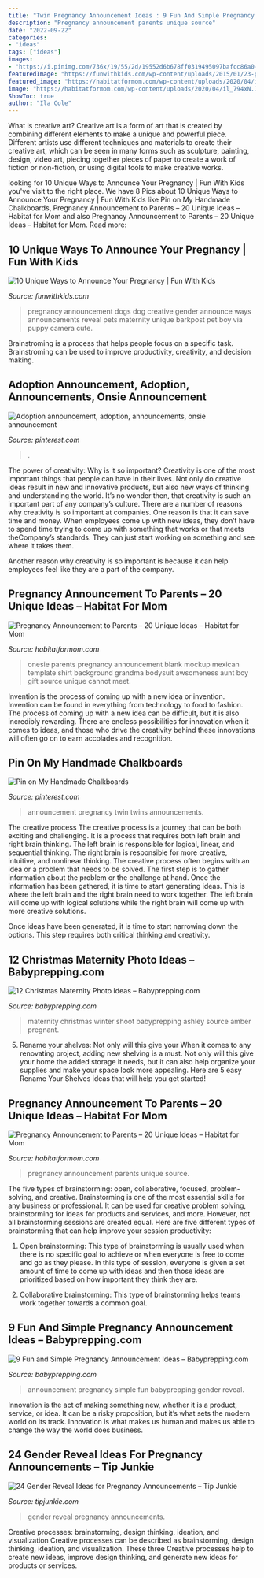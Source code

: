```yaml
---
title: "Twin Pregnancy Announcement Ideas : 9 Fun And Simple Pregnancy Announcement Ideas – Babyprepping.com"
description: "Pregnancy announcement parents unique source"
date: "2022-09-22"
categories:
- "ideas"
tags: ["ideas"]
images:
- "https://i.pinimg.com/736x/19/55/2d/19552d6b678ff0319495097bafcc86a0--twins-announcement-pregnancy-announcements.jpg"
featuredImage: "https://funwithkids.com/wp-content/uploads/2015/01/23-pregnancy-gender.jpg"
featured_image: "https://habitatformom.com/wp-content/uploads/2020/04/il_794xN.1751721076_3o1u-min.jpg"
image: "https://habitatformom.com/wp-content/uploads/2020/04/il_794xN.1751721076_3o1u-min.jpg"
ShowToc: true
author: "Ila Cole"
---
```



What is creative art?
Creative art is a form of art that is created by combining different elements to make a unique and powerful piece. Different artists use different techniques and materials to create their creative art, which can be seen in many forms such as sculpture, painting, design, video art, piecing together pieces of paper to create a work of fiction or non-fiction, or using digital tools to make creative works.

	

		
looking for 10 Unique Ways to Announce Your Pregnancy | Fun With Kids you've visit to the right place. We have 8 Pics about 10 Unique Ways to Announce Your Pregnancy | Fun With Kids like Pin on My Handmade Chalkboards, Pregnancy Announcement to Parents – 20 Unique Ideas – Habitat for Mom and also Pregnancy Announcement to Parents – 20 Unique Ideas – Habitat for Mom. Read more:
		
    
## 10 Unique Ways To Announce Your Pregnancy | Fun With Kids

<img loading=lazy src="https://funwithkids.com/wp-content/uploads/2015/01/23-pregnancy-gender.jpg" onerror="this.onerror=null;this.src='https://tse2.mm.bing.net/th?id=OIP.jLfedDBbsPw246KGVbxZ9gHaE7&amp;pid=15.1';" alt="10 Unique Ways to Announce Your Pregnancy | Fun With Kids">

_Source: funwithkids.com_

>pregnancy announcement dogs dog creative gender announce ways announcements reveal pets maternity unique barkpost pet boy via puppy camera cute. 

	

Brainstroming is a process that helps people focus on a specific task. Brainstroming can be used to improve productivity, creativity, and decision making.

    
## Adoption Announcement, Adoption, Announcements, Onsie Announcement

<img loading=lazy src="https://i.pinimg.com/736x/b0/33/b8/b033b8edf7d36d3af86606e16602306e.jpg" onerror="this.onerror=null;this.src='https://tse3.mm.bing.net/th?id=OIP.nhmpqhXoiNfmTrv7xatQCQHaJQ&amp;pid=15.1';" alt="Adoption announcement, adoption, announcements, onsie announcement">

_Source: pinterest.com_

>. 

	

The power of creativity: Why is it so important?
Creativity is one of the most important things that people can have in their lives. Not only do creative ideas result in new and innovative products, but also new ways of thinking and understanding the world. It’s no wonder then, that creativity is such an important part of any company’s culture.
There are a number of reasons why creativity is so important at companies. One reason is that it can save time and money. When employees come up with new ideas, they don’t have to spend time trying to come up with something that works or that meets theCompany’s standards. They can just start working on something and see where it takes them.

Another reason why creativity is so important is because it can help employees feel like they are a part of the company.

    
## Pregnancy Announcement To Parents – 20 Unique Ideas – Habitat For Mom

<img loading=lazy src="https://habitatformom.com/wp-content/uploads/2020/04/il_794xN.1713686067_j4dd-min.jpg" onerror="this.onerror=null;this.src='https://tse4.mm.bing.net/th?id=OIP.QwV_mrYd9GrynZDV245SSwHaFj&amp;pid=15.1';" alt="Pregnancy Announcement to Parents – 20 Unique Ideas – Habitat for Mom">

_Source: habitatformom.com_

>onesie parents pregnancy announcement blank mockup mexican template shirt background grandma bodysuit awsomeness aunt boy gift source unique cannot meet. 

	

Invention is the process of coming up with a new idea or invention. Invention can be found in everything from technology to food to fashion. The process of coming up with a new idea can be difficult, but it is also incredibly rewarding. There are endless possibilities for innovation when it comes to ideas, and those who drive the creativity behind these innovations will often go on to earn accolades and recognition.

    
## Pin On My Handmade Chalkboards

<img loading=lazy src="https://i.pinimg.com/736x/19/55/2d/19552d6b678ff0319495097bafcc86a0--twins-announcement-pregnancy-announcements.jpg" onerror="this.onerror=null;this.src='https://tse3.mm.bing.net/th?id=OIP.QZPWzA5Hb0Fxy8tbzBbXQgHaLt&amp;pid=15.1';" alt="Pin on My Handmade Chalkboards">

_Source: pinterest.com_

>announcement pregnancy twin twins announcements. 

	

The creative process
The creative process is a journey that can be both exciting and challenging. It is a process that requires both left brain and right brain thinking. The left brain is responsible for logical, linear, and sequential thinking. The right brain is responsible for more creative, intuitive, and nonlinear thinking.
The creative process often begins with an idea or a problem that needs to be solved. The first step is to gather information about the problem or the challenge at hand. Once the information has been gathered, it is time to start generating ideas. This is where the left brain and the right brain need to work together. The left brain will come up with logical solutions while the right brain will come up with more creative solutions.

Once ideas have been generated, it is time to start narrowing down the options. This step requires both critical thinking and creativity.

    
## 12 Christmas Maternity Photo Ideas – Babyprepping.com

<img loading=lazy src="http://www.babyprepping.com/wp-content/uploads/2017/12/ba1c441293054035b9e54a51bbc84995.jpg" onerror="this.onerror=null;this.src='https://tse4.mm.bing.net/th?id=OIP.GQ6Sdq4-EEHytnJoG_wL-wHaLG&amp;pid=15.1';" alt="12 Christmas Maternity Photo Ideas – Babyprepping.com">

_Source: babyprepping.com_

>maternity christmas winter shoot babyprepping ashley source amber pregnant. 

	

5. Rename your shelves: Not only will this give your
When it comes to any renovating project, adding new shelving is a must. Not only will this give your home the added storage it needs, but it can also help organize your supplies and make your space look more appealing. Here are 5 easy Rename Your Shelves ideas that will help you get started!

    
## Pregnancy Announcement To Parents – 20 Unique Ideas – Habitat For Mom

<img loading=lazy src="https://habitatformom.com/wp-content/uploads/2020/04/il_794xN.1751721076_3o1u-min.jpg" onerror="this.onerror=null;this.src='https://tse4.mm.bing.net/th?id=OIP.jPaxK2W6KLfRAc3KKYSmjAHaHY&amp;pid=15.1';" alt="Pregnancy Announcement to Parents – 20 Unique Ideas – Habitat for Mom">

_Source: habitatformom.com_

>pregnancy announcement parents unique source. 

	

The five types of brainstorming: open, collaborative, focused, problem-solving, and creative.
Brainstorming is one of the most essential skills for any business or professional. It can be used for creative problem solving, brainstorming for ideas for products and services, and more. However, not all brainstorming sessions are created equal. Here are five different types of brainstorming that can help improve your session productivity: 
1. Open brainstorming: This type of brainstorming is usually used when there is no specific goal to achieve or when everyone is free to come and go as they please. In this type of session, everyone is given a set amount of time to come up with ideas and then those ideas are prioritized based on how important they think they are.

2. Collaborative brainstorming: This type of brainstorming helps teams work together towards a common goal.

    
## 9 Fun And Simple Pregnancy Announcement Ideas – Babyprepping.com

<img loading=lazy src="https://www.babyprepping.com/wp-content/uploads/2016/07/a19252f85a649427a632abe3ba786ed5.jpg" onerror="this.onerror=null;this.src='https://tse3.mm.bing.net/th?id=OIP.BjqEdOJQfXcxQXyg3FLqkgHaLF&amp;pid=15.1';" alt="9 Fun and Simple Pregnancy Announcement Ideas – Babyprepping.com">

_Source: babyprepping.com_

>announcement pregnancy simple fun babyprepping gender reveal. 

	

Innovation is the act of making something new, whether it is a product, service, or idea. It can be a risky proposition, but it’s what sets the modern world on its track. Innovation is what makes us human and makes us able to change the way the world does business.

    
## 24 Gender Reveal Ideas For Pregnancy Announcements – Tip Junkie

<img loading=lazy src="https://cdn.tipjunkie.com/wp-content/uploads/cache/12/31/1231b14d9329b96f794e19b34830fb6d.jpg" onerror="this.onerror=null;this.src='https://tse2.mm.bing.net/th?id=OIP.3DZY8uSxIrfYCnsAyy7UAAHaNK&amp;pid=15.1';" alt="24 Gender Reveal Ideas for Pregnancy Announcements – Tip Junkie">

_Source: tipjunkie.com_

>gender reveal pregnancy announcements. 

	

Creative processes: brainstorming, design thinking, ideation, and visualization
Creative processes can be described as brainstorming, design thinking, ideation, and visualization. These three Creative processes help to create new ideas, improve design thinking, and generate new ideas for products or services.


